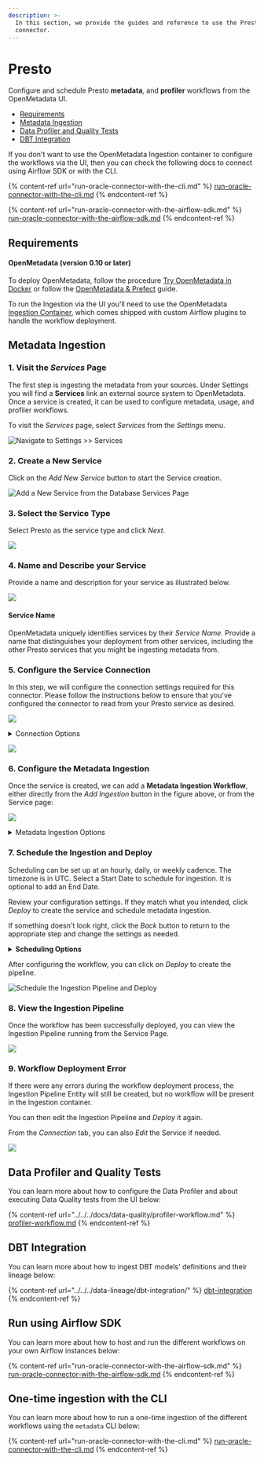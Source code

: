 ```yaml
---
description: >-
  In this section, we provide the guides and reference to use the Presto
  connector.
---
```


# Presto

Configure and schedule Presto **metadata**, and **profiler** workflows from the OpenMetadata UI.

* [Requirements](./#requirements)
* [Metadata Ingestion](./#metadata-ingestion)
* [Data Profiler and Quality Tests](./#data-profiler-and-quality-tests)
* [DBT Integration](./#dbt-integration)

If you don't want to use the OpenMetadata Ingestion container to configure the workflows via the UI, then you can check the following docs to connect using Airflow SDK or with the CLI.

{% content-ref url="run-oracle-connector-with-the-cli.md" %}
[run-oracle-connector-with-the-cli.md](run-oracle-connector-with-the-cli.md)
{% endcontent-ref %}

{% content-ref url="run-oracle-connector-with-the-airflow-sdk.md" %}
[run-oracle-connector-with-the-airflow-sdk.md](run-oracle-connector-with-the-airflow-sdk.md)
{% endcontent-ref %}

## **Requirements**

#### **OpenMetadata (version 0.10 or later)**

To deploy OpenMetadata, follow the procedure [Try OpenMetadata in Docker](../../../overview/run-openmetadata.md) or follow the [OpenMetadata & Prefect](../../../overview/run-openmetadata-with-prefect.md) guide.

To run the Ingestion via the UI you'll need to use the OpenMetadata [Ingestion Container](https://hub.docker.com/r/openmetadata/ingestion), which comes shipped with custom Airflow plugins to handle the workflow deployment.

## Metadata Ingestion

### 1. Visit the _Services_ Page

The first step is ingesting the metadata from your sources. Under Settings you will find a **Services** link an external source system to OpenMetadata. Once a service is created, it can be used to configure metadata, usage, and profiler workflows.

To visit the _Services_ page, select _Services_ from the _Settings_ menu.

![Navigate to Settings >> Services](<../../../.gitbook/assets/image (13).png>)

### 2. Create a New Service

Click on the _Add New Service_ button to start the Service creation.

![Add a New Service from the Database Services Page](<../../../.gitbook/assets/image (61) (1).png>)

### 3. Select the Service Type

Select Presto as the service type and click _Next_.

![](<../../../.gitbook/assets/image (24) (1).png>)

### 4. Name and Describe your Service

Provide a name and description for your service as illustrated below.

![](<../../../.gitbook/assets/image (72) (1).png>)

#### Service Name

OpenMetadata uniquely identifies services by their _Service Name_. Provide a name that distinguishes your deployment from other services, including the other Presto services that you might be ingesting metadata from.

### 5. Configure the Service Connection

In this step, we will configure the connection settings required for this connector. Please follow the instructions below to ensure that you've configured the connector to read from your Presto service as desired.

![](<../../../.gitbook/assets/image (54).png>)

<details>

<summary>Connection Options</summary>

**Username**

Enter the username of your Oracle user in the _Username_ field. The specified user should be authorized to read all databases you want to include in the metadata ingestion workflow.

**Password**

Enter the password for your Oracle user in the _Password_ field.

**Host and Port**

Enter the fully qualified hostname and port number for your Oracle deployment in the _Host and Port_ field.

**Database (any one, Database or Oracle Service Name)**

If you want to limit metadata ingestion to a single database, enter the name of this database in the Database field. If no value is entered for this field, the connector will ingest metadata from all databases that the specified user is authorized to read.

**Oracle Service Name (any one, Database or Oracle Service Name)**

Oracle Service name is **the TNS alias that you give when you remotely connect to your database**, and this Service name is recorded in tnsnames

**Connection Options (Optional)**

Enter the details for any additional connection options that can be sent to Oracle during the connection. These details must be added as Key-Value pairs.

**Connection Arguments (Optional)**

Enter the details for any additional connection arguments such as security or protocol configs that can be sent to Oracle during the connection. These details must be added as Key-Value pairs.

</details>

![](<../../../.gitbook/assets/image (79) (1) (1).png>)

### 6. Configure the Metadata Ingestion

Once the service is created, we can add a **Metadata Ingestion Workflow**, either directly from the _Add Ingestion_ button in the figure above, or from the Service page:

![](<../../../.gitbook/assets/image (80) (1) (1).png>)

<details>

<summary>Metadata Ingestion Options</summary>

**Include (Table Filter Pattern)**

Use to table filter patterns to control whether or not to include tables as part of metadata ingestion and data profiling.

Explicitly include tables by adding a list of comma-separated regular expressions to the _Include_ field. OpenMetadata will include all tables with names matching one or more of the supplied regular expressions. All other tables will be excluded. See the figure above for an example.

**Exclude (Table Filter Pattern)**

Explicitly exclude tables by adding a list of comma-separated regular expressions to the _Exclude_ field. OpenMetadata will exclude all tables with names matching one or more of the supplied regular expressions. All other tables will be included. See the figure above for an example.

**Include (Schema Filter Pattern)**

Use to schema filter patterns to control whether or not to include schemas as part of metadata ingestion and data profiling.

Explicitly include schemas by adding a list of comma-separated regular expressions to the _Include_ field. OpenMetadata will include all schemas with names matching one or more of the supplied regular expressions. All other schemas will be excluded.

**Exclude (Schema Filter Pattern)**

Explicitly exclude schemas by adding a list of comma-separated regular expressions to the _Exclude_ field. OpenMetadata will exclude all schemas with names matching one or more of the supplied regular expressions. All other schemas will be included.

**Include views (toggle)**

Set the _Include views_ toggle to the on position to control whether or not to include views as part of metadata ingestion and data profiling.

Explicitly include views by adding the following key-value pair in the `source.config` field of your configuration file.

**Enable data profiler (toggle)**

The data profiler ingests usage information for tables. This enables you to assess the frequency of use, reliability, and other details.

When enabled, the data profiler will run as part of metadata ingestion. Running the data profiler increases the amount of time it takes for metadata ingestion but provides the benefits mentioned above.

Set the _Enable data profiler_ toggle to the on position to enable the data profiler.

**Ingest sample data (toggle)**

Set the _Ingest sample data_ toggle to the on position to control whether or not to generate sample data to include in table views in the OpenMetadata user interface.

</details>

### 7. Schedule the Ingestion and Deploy

Scheduling can be set up at an hourly, daily, or weekly cadence. The timezone is in UTC. Select a Start Date to schedule for ingestion. It is optional to add an End Date.

Review your configuration settings. If they match what you intended, click _Deploy_ to create the service and schedule metadata ingestion.

If something doesn't look right, click the _Back_ button to return to the appropriate step and change the settings as needed.

<details>

<summary><strong>Scheduling Options</strong></summary>

**Every**

Use the _Every_ drop down menu to select the interval at which you want to ingest metadata. Your options are as follows:

* _Hour_: Ingest metadata once per hour
* _Day_: Ingest metadata once per day
* _Week_: Ingest metadata once per week

**Day**

The _Day_ selector is only active when ingesting metadata once per week. Use the _Day_ selector to set the day of the week on which to ingest metadata.

**Minute**

The _Minute_ dropdown is only active when ingesting metadata once per hour. Use the _Minute_ drop down menu to select the minute of the hour at which to begin ingesting metadata.

**Time**

The _Time_ drop down menus are active when ingesting metadata either once per day or once per week. Use the time drop downs to select the time of day at which to begin ingesting metadata.

**Start date (UTC)**

Use the _Start date_ selector to choose the date at which to begin ingesting metadata according to the defined schedule.

**End date (UTC)**

Use the _End date_ selector to choose the date at which to stop ingesting metadata according to the defined schedule. If no end date is set, metadata ingestion will continue according to the defined schedule indefinitely.

</details>

After configuring the workflow, you can click on _Deploy_ to create the pipeline.

![Schedule the Ingestion Pipeline and Deploy](<../../../.gitbook/assets/image (13) (1).png>)

### 8. View the Ingestion Pipeline

Once the workflow has been successfully deployed, you can view the Ingestion Pipeline running from the Service Page.

![](<../../../.gitbook/assets/image (30).png>)

### 9. Workflow Deployment Error

If there were any errors during the workflow deployment process, the Ingestion Pipeline Entity will still be created, but no workflow will be present in the Ingestion container.

You can then edit the Ingestion Pipeline and _Deploy_ it again.

From the _Connection_ tab, you can also _Edit_ the Service if needed.

![](<../../../.gitbook/assets/image (78) (3).png>)

## Data Profiler and Quality Tests

You can learn more about how to configure the Data Profiler and about executing Data Quality tests from the UI below:

{% content-ref url="../../../docs/data-quality/profiler-workflow.md" %}
[profiler-workflow.md](../../../docs/data-quality/profiler-workflow.md)
{% endcontent-ref %}

## DBT Integration

You can learn more about how to ingest DBT models' definitions and their lineage below:

{% content-ref url="../../../data-lineage/dbt-integration/" %}
[dbt-integration](../../../data-lineage/dbt-integration/)
{% endcontent-ref %}

## Run using Airflow SDK

You can learn more about how to host and run the different workflows on your own Airflow instances below:

{% content-ref url="run-oracle-connector-with-the-airflow-sdk.md" %}
[run-oracle-connector-with-the-airflow-sdk.md](run-oracle-connector-with-the-airflow-sdk.md)
{% endcontent-ref %}

## One-time ingestion with the CLI

You can learn more about how to run a one-time ingestion of the different workflows using the `metadata` CLI below:

{% content-ref url="run-oracle-connector-with-the-cli.md" %}
[run-oracle-connector-with-the-cli.md](run-oracle-connector-with-the-cli.md)
{% endcontent-ref %}
